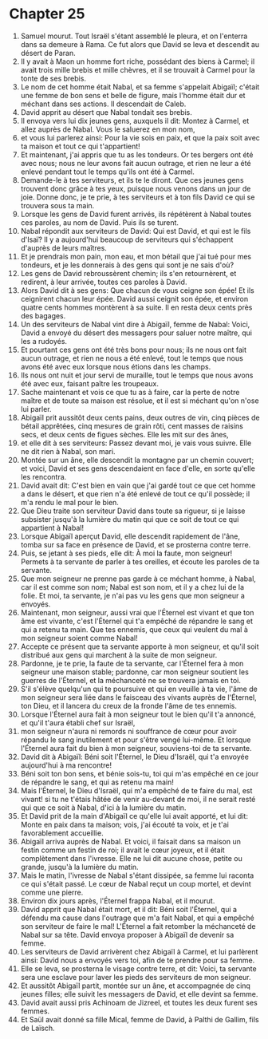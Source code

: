 # Chapter 25

1. Samuel mourut. Tout Israël s'étant assemblé le pleura, et on l'enterra dans sa demeure à Rama. Ce fut alors que David se leva et descendit au désert de Paran.
2. Il y avait à Maon un homme fort riche, possédant des biens à Carmel; il avait trois mille brebis et mille chèvres, et il se trouvait à Carmel pour la tonte de ses brebis.
3. Le nom de cet homme était Nabal, et sa femme s'appelait Abigaïl; c'était une femme de bon sens et belle de figure, mais l'homme était dur et méchant dans ses actions. Il descendait de Caleb.
4. David apprit au désert que Nabal tondait ses brebis.
5. Il envoya vers lui dix jeunes gens, auxquels il dit: Montez à Carmel, et allez auprès de Nabal. Vous le saluerez en mon nom,
6. et vous lui parlerez ainsi: Pour la vie sois en paix, et que la paix soit avec ta maison et tout ce qui t'appartient!
7. Et maintenant, j'ai appris que tu as les tondeurs. Or tes bergers ont été avec nous; nous ne leur avons fait aucun outrage, et rien ne leur a été enlevé pendant tout le temps qu'ils ont été à Carmel.
8. Demande-le à tes serviteurs, et ils te le diront. Que ces jeunes gens trouvent donc grâce à tes yeux, puisque nous venons dans un jour de joie. Donne donc, je te prie, à tes serviteurs et à ton fils David ce qui se trouvera sous ta main.
9. Lorsque les gens de David furent arrivés, ils répétèrent à Nabal toutes ces paroles, au nom de David. Puis ils se turent.
10. Nabal répondit aux serviteurs de David: Qui est David, et qui est le fils d'Isaï? Il y a aujourd'hui beaucoup de serviteurs qui s'échappent d'auprès de leurs maîtres.
11. Et je prendrais mon pain, mon eau, et mon bétail que j'ai tué pour mes tondeurs, et je les donnerais à des gens qui sont je ne sais d'où?
12. Les gens de David rebroussèrent chemin; ils s'en retournèrent, et redirent, à leur arrivée, toutes ces paroles à David.
13. Alors David dit à ses gens: Que chacun de vous ceigne son épée! Et ils ceignirent chacun leur épée. David aussi ceignit son épée, et environ quatre cents hommes montèrent à sa suite. Il en resta deux cents près des bagages.
14. Un des serviteurs de Nabal vint dire à Abigaïl, femme de Nabal: Voici, David a envoyé du désert des messagers pour saluer notre maître, qui les a rudoyés.
15. Et pourtant ces gens ont été très bons pour nous; ils ne nous ont fait aucun outrage, et rien ne nous a été enlevé, tout le temps que nous avons été avec eux lorsque nous étions dans les champs.
16. Ils nous ont nuit et jour servi de muraille, tout le temps que nous avons été avec eux, faisant paître les troupeaux.
17. Sache maintenant et vois ce que tu as à faire, car la perte de notre maître et de toute sa maison est résolue, et il est si méchant qu'on n'ose lui parler.
18. Abigaïl prit aussitôt deux cents pains, deux outres de vin, cinq pièces de bétail apprêtées, cinq mesures de grain rôti, cent masses de raisins secs, et deux cents de figues sèches. Elle les mit sur des ânes,
19. et elle dit à ses serviteurs: Passez devant moi, je vais vous suivre. Elle ne dit rien à Nabal, son mari.
20. Montée sur un âne, elle descendit la montagne par un chemin couvert; et voici, David et ses gens descendaient en face d'elle, en sorte qu'elle les rencontra.
21. David avait dit: C'est bien en vain que j'ai gardé tout ce que cet homme a dans le désert, et que rien n'a été enlevé de tout ce qu'il possède; il m'a rendu le mal pour le bien.
22. Que Dieu traite son serviteur David dans toute sa rigueur, si je laisse subsister jusqu'à la lumière du matin qui que ce soit de tout ce qui appartient à Nabal!
23. Lorsque Abigaïl aperçut David, elle descendit rapidement de l'âne, tomba sur sa face en présence de David, et se prosterna contre terre.
24. Puis, se jetant à ses pieds, elle dit: À moi la faute, mon seigneur! Permets à ta servante de parler à tes oreilles, et écoute les paroles de ta servante.
25. Que mon seigneur ne prenne pas garde à ce méchant homme, à Nabal, car il est comme son nom; Nabal est son nom, et il y a chez lui de la folie. Et moi, ta servante, je n'ai pas vu les gens que mon seigneur a envoyés.
26. Maintenant, mon seigneur, aussi vrai que l'Éternel est vivant et que ton âme est vivante, c'est l'Éternel qui t'a empêché de répandre le sang et qui a retenu ta main. Que tes ennemis, que ceux qui veulent du mal à mon seigneur soient comme Nabal!
27. Accepte ce présent que ta servante apporte à mon seigneur, et qu'il soit distribué aux gens qui marchent à la suite de mon seigneur.
28. Pardonne, je te prie, la faute de ta servante, car l'Éternel fera à mon seigneur une maison stable; pardonne, car mon seigneur soutient les guerres de l'Éternel, et la méchanceté ne se trouvera jamais en toi.
29. S'il s'élève quelqu'un qui te poursuive et qui en veuille à ta vie, l'âme de mon seigneur sera liée dans le faisceau des vivants auprès de l'Éternel, ton Dieu, et il lancera du creux de la fronde l'âme de tes ennemis.
30. Lorsque l'Éternel aura fait à mon seigneur tout le bien qu'il t'a annoncé, et qu'il t'aura établi chef sur Israël,
31. mon seigneur n'aura ni remords ni souffrance de cœur pour avoir répandu le sang inutilement et pour s'être vengé lui-même. Et lorsque l'Éternel aura fait du bien à mon seigneur, souviens-toi de ta servante.
32. David dit à Abigaïl: Béni soit l'Éternel, le Dieu d'Israël, qui t'a envoyée aujourd'hui à ma rencontre!
33. Béni soit ton bon sens, et bénie sois-tu, toi qui m'as empêché en ce jour de répandre le sang, et qui as retenu ma main!
34. Mais l'Éternel, le Dieu d'Israël, qui m'a empêché de te faire du mal, est vivant! si tu ne t'étais hâtée de venir au-devant de moi, il ne serait resté qui que ce soit à Nabal, d'ici à la lumière du matin.
35. Et David prit de la main d'Abigaïl ce qu'elle lui avait apporté, et lui dit: Monte en paix dans ta maison; vois, j'ai écouté ta voix, et je t'ai favorablement accueillie.
36. Abigaïl arriva auprès de Nabal. Et voici, il faisait dans sa maison un festin comme un festin de roi; il avait le cœur joyeux, et il était complètement dans l'ivresse. Elle ne lui dit aucune chose, petite ou grande, jusqu'à la lumière du matin.
37. Mais le matin, l'ivresse de Nabal s'étant dissipée, sa femme lui raconta ce qui s'était passé. Le cœur de Nabal reçut un coup mortel, et devint comme une pierre.
38. Environ dix jours après, l'Éternel frappa Nabal, et il mourut.
39. David apprit que Nabal était mort, et il dit: Béni soit l'Éternel, qui a défendu ma cause dans l'outrage que m'a fait Nabal, et qui a empêché son serviteur de faire le mal! L'Éternel a fait retomber la méchanceté de Nabal sur sa tête. David envoya proposer à Abigaïl de devenir sa femme.
40. Les serviteurs de David arrivèrent chez Abigaïl à Carmel, et lui parlèrent ainsi: David nous a envoyés vers toi, afin de te prendre pour sa femme.
41. Elle se leva, se prosterna le visage contre terre, et dit: Voici, ta servante sera une esclave pour laver les pieds des serviteurs de mon seigneur.
42. Et aussitôt Abigaïl partit, montée sur un âne, et accompagnée de cinq jeunes filles; elle suivit les messagers de David, et elle devint sa femme.
43. David avait aussi pris Achinoam de Jizreel, et toutes les deux furent ses femmes.
44. Et Saül avait donné sa fille Mical, femme de David, à Palthi de Gallim, fils de Laïsch.

